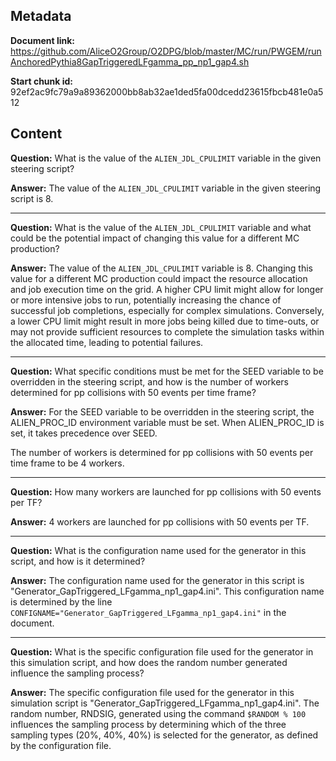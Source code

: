 ## Metadata

**Document link:** https://github.com/AliceO2Group/O2DPG/blob/master/MC/run/PWGEM/runAnchoredPythia8GapTriggeredLFgamma_pp_np1_gap4.sh

**Start chunk id:** 92ef2ac9fc79a9a89362000bb8ab32ae1ded5fa00dcedd23615fbcb481e0a512

## Content

**Question:** What is the value of the `ALIEN_JDL_CPULIMIT` variable in the given steering script?

**Answer:** The value of the `ALIEN_JDL_CPULIMIT` variable in the given steering script is 8.

---

**Question:** What is the value of the `ALIEN_JDL_CPULIMIT` variable and what could be the potential impact of changing this value for a different MC production?

**Answer:** The value of the `ALIEN_JDL_CPULIMIT` variable is 8. Changing this value for a different MC production could impact the resource allocation and job execution time on the grid. A higher CPU limit might allow for longer or more intensive jobs to run, potentially increasing the chance of successful job completions, especially for complex simulations. Conversely, a lower CPU limit might result in more jobs being killed due to time-outs, or may not provide sufficient resources to complete the simulation tasks within the allocated time, leading to potential failures.

---

**Question:** What specific conditions must be met for the SEED variable to be overridden in the steering script, and how is the number of workers determined for pp collisions with 50 events per time frame?

**Answer:** For the SEED variable to be overridden in the steering script, the ALIEN_PROC_ID environment variable must be set. When ALIEN_PROC_ID is set, it takes precedence over SEED.

The number of workers is determined for pp collisions with 50 events per time frame to be 4 workers.

---

**Question:** How many workers are launched for pp collisions with 50 events per TF?

**Answer:** 4 workers are launched for pp collisions with 50 events per TF.

---

**Question:** What is the configuration name used for the generator in this script, and how is it determined?

**Answer:** The configuration name used for the generator in this script is "Generator_GapTriggered_LFgamma_np1_gap4.ini". This configuration name is determined by the line `CONFIGNAME="Generator_GapTriggered_LFgamma_np1_gap4.ini"` in the document.

---

**Question:** What is the specific configuration file used for the generator in this simulation script, and how does the random number generated influence the sampling process?

**Answer:** The specific configuration file used for the generator in this simulation script is "Generator_GapTriggered_LFgamma_np1_gap4.ini". The random number, RNDSIG, generated using the command `$RANDOM % 100` influences the sampling process by determining which of the three sampling types (20%, 40%, 40%) is selected for the generator, as defined by the configuration file.